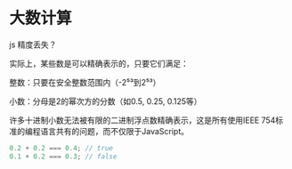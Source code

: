 # 大数计算

js 精度丢失？

实际上，某些数是可以精确表示的，只要它们满足：

整数：只要在安全整数范围内（-2⁵³到2⁵³）

小数：分母是2的幂次方的分数（如0.5, 0.25, 0.125等）

许多十进制小数无法被有限的二进制浮点数精确表示，这是所有使用IEEE 754标准的编程语言共有的问题，而不仅限于JavaScript。

```js
0.2 + 0.2 === 0.4; // true
0.1 + 0.2 === 0.3; // false
```
